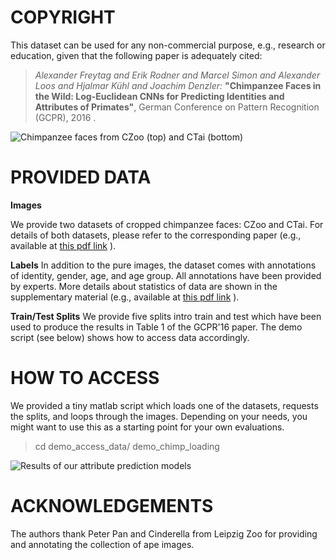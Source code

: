 COPYRIGHT
=========

This dataset can be used for any non-commercial purpose, e.g., research or education, given that the following paper is adequately cited:

>*Alexander Freytag and Erik Rodner and Marcel Simon and Alexander Loos and Hjalmar Kühl and Joachim Denzler:* **"Chimpanzee Faces in the Wild: Log-Euclidean CNNs for Predicting Identities and Attributes of Primates"**, German Conference on Pattern Recognition (GCPR), 2016 .

![Chimpanzee faces from CZoo (top) and CTai (bottom)](http://www.inf-cv.uni-jena.de/dbvmedia/de/Research/Fine_grained+Recognition/dataset_chimpanzee_faces/chimpanzee_faces_teaser.png)

PROVIDED DATA
=========

**Images**

We provide two datasets of cropped chimpanzee faces: CZoo and CTai.  For details of both datasets, please refer to the corresponding paper (e.g., available at [this pdf link](http://hera.inf-cv.uni-jena.de:6680/pdf/Freytag16_CFW.pdf) ).  

**Labels**
In addition to the pure images, the dataset comes with annotations of identity, gender, age, and age group. All annotations have been provided by experts.  More details about statistics of data are shown in the supplementary material (e.g., available at [this pdf link](http://hera.inf-cv.uni-jena.de:6680/supplementary/Freytag16_CFW.pdf) ).  

**Train/Test Splits**
We provide five splits intro train and test which have been used to produce the results in Table 1 of the GCPR'16 paper. The demo script (see below) shows how to access data accordingly.


HOW TO ACCESS
=========
We provided a tiny matlab script which loads one of the datasets, requests the splits, and loops through the images. Depending on your needs, you might want to use this as a starting point for your own evaluations.
>cd demo_access_data/
>demo_chimp_loading

![Results of our attribute prediction models](http://www.inf-cv.uni-jena.de/dbvmedia/de/Research/Fine_grained+Recognition/Freytag16_CFW_teaser_wide.png)

ACKNOWLEDGEMENTS
=========
The authors thank Peter Pan and Cinderella from Leipzig Zoo for providing and annotating the collection of ape images.